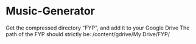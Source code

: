 # Music-Generator
Get the compressed directory "FYP", and add it to your Google Drive
The path of the FYP should strictly be: /content/gdrive/My Drive/FYP/
